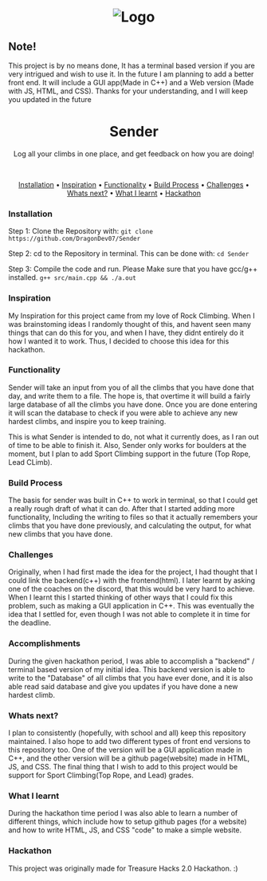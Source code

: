 <h1 align="center">
    <img src="https://user-images.githubusercontent.com/76081718/160248964-1b7625cd-53ce-464f-b148-f5cf2bd39a43.png" alt="Logo">
</h1>
<!-- ![b4a85973c59f481e8bd48dcaf0dac485](https://user-images.githubusercontent.com/76081718/160248964-1b7625cd-53ce-464f-b148-f5cf2bd39a43.png) -->

## Note!

This project is by no means done, It has a terminal based version if you are very intrigued and wish to use it. In the future I am planning to add a better front end. It will include a GUI app(Made in C++) and a Web version (Made with JS, HTML, and CSS). Thanks for your understanding, and I will keep you updated in the future
<h1 align="center">Sender</h1>
<p align="center">Log all your climbs in one place, and get feedback on how you are doing!</p>

<br>
<p align="center">
  <a href="#Installation">Installation</a> •
  <a href="#Inspiration">Inspiration</a> •
  <a href="#Functionality">Functionality</a> •
  <a href="#build-process">Build Process</a> •
  <a href="#Challenges">Challenges</a> •
  <a href="#whats-next">Whats next?</a> •
  <a href="#what-i-learnt">What I learnt</a> •
  <a href="#Hackathon">Hackathon</a>
</p>


### Installation
Step 1: Clone the Repository with: ```git clone https://github.com/DragonDev07/Sender ```

Step 2: cd to the Repository in terminal. This can be done with: ```cd Sender```

Step 3: Compile the code and run. Please Make sure that you have gcc/g++ installed. ```g++ src/main.cpp && ./a.out```

### Inspiration
My Inspiration for this project came from my love of Rock Climbing. When I was brainstoming ideas I randomly thought of this, and havent seen many things that can do this for you, and when I have, they didnt entirely do it how I wanted it to work. Thus, I decided to choose this idea for this hackathon.

### Functionality
Sender will take an input from you of all the climbs that you have done that day, and write them to a file. The hope is, that overtime it will build a fairly large database of all the climbs you have done. Once you are done entering it will scan the database to check if you were able to achieve any new hardest climbs, and inspire you to keep training.

This is what Sender is intended to do, not what it currently does, as I ran out of time to be able to finish it. Also, Sender only works for boulders at the moment, but I plan to add Sport Climbing support in the future (Top Rope, Lead CLimb).

### Build Process
The basis for sender was built in C++ to work in terminal, so that I could get a really rough draft of what it can do. After that I started adding more functionality, Including the writing to files so that it actually remembers your climbs that you have done previously, and calculating the output, for what new climbs that you have done.
 
### Challenges
Originally, when I had first made the idea for the project, I had thought that I could link the backend(c++) with the frontend(html). I later learnt by asking one of the coaches on the discord, that this would be very hard to achieve. When I learnt this I started thinking of other ways that I could fix this problem, such as making a GUI application in C++. This was eventually the idea that I settled for, even though I was not able to complete it in time for the deadline.

### Accomplishments
During the given hackathon period, I was able to accomplish a "backend" / terminal based version of my initial idea. This backend version is able to write to the "Database" of all climbs that you have ever done, and it is also able read said database and give you updates if you have done a new hardest climb.

### Whats next?
I plan to consistently (hopefully, with school and all) keep this repository maintained. I also hope to add two different types of front end versions to this repository too. One of the version will be a GUI application made in C++, and the other version will be a github page(website) made in HTML, JS, and CSS. The final thing that I wish to add to this project would be support for Sport Climbing(Top Rope, and Lead) grades.

### What I learnt
During the hackathon time period I was also able to learn a number of different things, which include how to setup github pages (for a website) and how to write HTML, JS, and CSS "code" to make a simple website.

### Hackathon
This project was originally made for Treasure Hacks 2.0 Hackathon. :)